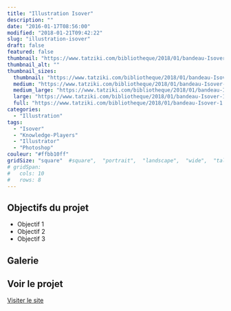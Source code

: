 ```yaml
---
title: "Illustration Isover"
description: ""
date: "2016-01-17T08:56:00"
modified: "2018-01-21T09:42:22"
slug: "illustration-isover"
draft: false
featured: false
thumbnail: "https://www.tatziki.com/bibliotheque/2018/01/bandeau-Isover-1.jpg"
thumbnail_alt: ""
thumbnail_sizes:
  thumbnail: "https://www.tatziki.com/bibliotheque/2018/01/bandeau-Isover-1-150x150.jpg"
  medium: "https://www.tatziki.com/bibliotheque/2018/01/bandeau-Isover-1-300x118.jpg"
  medium_large: "https://www.tatziki.com/bibliotheque/2018/01/bandeau-Isover-1-768x303.jpg"
  large: "https://www.tatziki.com/bibliotheque/2018/01/bandeau-Isover-1-1024x403.jpg"
  full: "https://www.tatziki.com/bibliotheque/2018/01/bandeau-Isover-1.jpg"
categories:
  - "Illustration"
tags:
  - "Isover"
  - "Knowledge-Players"
  - "Illustrator"
  - "Photoshop"
couleur: "#ffbb10ff"
gridSize: "square"  #square",  "portrait",  "landscape",  "wide",  "tall",  "feat",  "mini",
# gridSpan:
#   cols: 10
#   rows: 8
---
```


## Objectifs du projet

<!-- TODO: Ajouter les objectifs depuis ACF -->
- Objectif 1
- Objectif 2
- Objectif 3

## Galerie

<!-- TODO: Ajouter les images du projet -->

## Voir le projet

[Visiter le site](https://www.tatziki.com/illustration-isover/)
